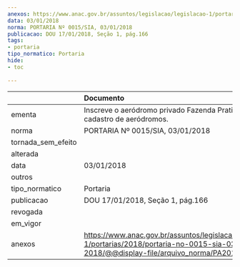 ```yaml
---
anexos: https://www.anac.gov.br/assuntos/legislacao/legislacao-1/portarias/2018/portaria-no-0015-sia-03-01-2018/@@display-file/arquivo_norma/PA2018-0015.pdf
data: 03/01/2018
norma: PORTARIA Nº 0015/SIA, 03/01/2018
publicacao: DOU 17/01/2018, Seção 1, pág.166
tags:
- portaria
tipo_normatico: Portaria
hide: 
- toc 
 
---
```


|                    | Documento                                                                                                                                            |
|:-------------------|:-----------------------------------------------------------------------------------------------------------------------------------------------------|
| ementa             | Inscreve o aeródromo privado Fazenda Pratinha (PI) no cadastro de aeródromos.                                                                        |
| norma              | PORTARIA Nº 0015/SIA, 03/01/2018                                                                                                                     |
| tornada_sem_efeito |                                                                                                                                                      |
| alterada           |                                                                                                                                                      |
| data               | 03/01/2018                                                                                                                                           |
| outros             |                                                                                                                                                      |
| tipo_normatico     | Portaria                                                                                                                                             |
| publicacao         | DOU 17/01/2018, Seção 1, pág.166                                                                                                                     |
| revogada           |                                                                                                                                                      |
| em_vigor           |                                                                                                                                                      |
| anexos             | https://www.anac.gov.br/assuntos/legislacao/legislacao-1/portarias/2018/portaria-no-0015-sia-03-01-2018/@@display-file/arquivo_norma/PA2018-0015.pdf |
